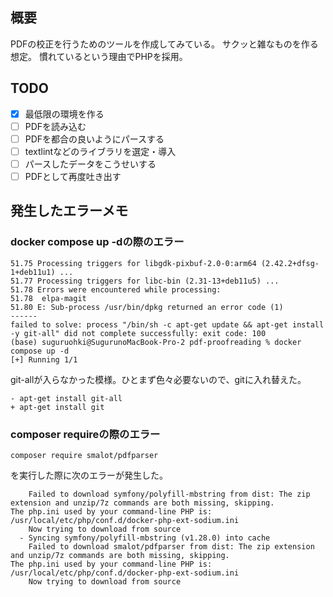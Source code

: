 ## 概要

PDFの校正を行うためのツールを作成してみている。
サクッと雑なものを作る想定。
慣れているという理由でPHPを採用。

## TODO

- [x] 最低限の環境を作る
- [ ] PDFを読み込む
- [ ] PDFを都合の良いようにパースする
- [ ] textlintなどのライブラリを選定・導入
- [ ] パースしたデータをこうせいする
- [ ] PDFとして再度吐き出す

## 発生したエラーメモ

### docker compose up -dの際のエラー

```shell
51.75 Processing triggers for libgdk-pixbuf-2.0-0:arm64 (2.42.2+dfsg-1+deb11u1) ...
51.77 Processing triggers for libc-bin (2.31-13+deb11u5) ...
51.78 Errors were encountered while processing:
51.78  elpa-magit
51.80 E: Sub-process /usr/bin/dpkg returned an error code (1)
------
failed to solve: process "/bin/sh -c apt-get update && apt-get install -y git-all" did not complete successfully: exit code: 100
(base) suguruohki@SugurunoMacBook-Pro-2 pdf-proofreading % docker compose up -d
[+] Running 1/1
```

git-allが入らなかった模様。ひとまず色々必要ないので、gitに入れ替えた。

```git
- apt-get install git-all
+ apt-get install git
```


### composer requireの際のエラー

```
composer require smalot/pdfparser
```

を実行した際に次のエラーが発生した。

```shell
    Failed to download symfony/polyfill-mbstring from dist: The zip extension and unzip/7z commands are both missing, skipping.
The php.ini used by your command-line PHP is: /usr/local/etc/php/conf.d/docker-php-ext-sodium.ini
    Now trying to download from source
  - Syncing symfony/polyfill-mbstring (v1.28.0) into cache
    Failed to download smalot/pdfparser from dist: The zip extension and unzip/7z commands are both missing, skipping.
The php.ini used by your command-line PHP is: /usr/local/etc/php/conf.d/docker-php-ext-sodium.ini
    Now trying to download from source
```